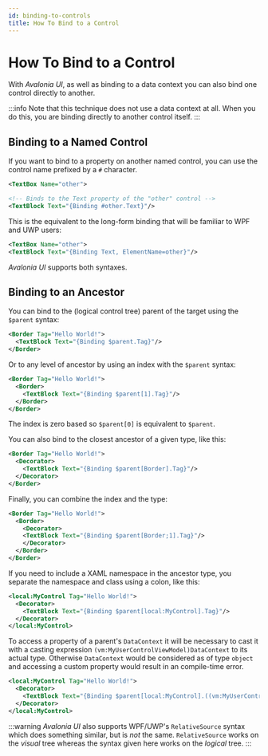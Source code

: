 ```yaml
---
id: binding-to-controls
title: How To Bind to a Control
---
```



# How To Bind to a Control

With _Avalonia UI_, as well as binding to a data context you can also bind one control directly to another.

:::info
Note that this technique does not use a data context at all. When you do this, you are binding directly to another control itself.
:::

## Binding to a Named Control

If you want to bind to a property on another named control, you can use the control name prefixed by a `#` character.

```xml
<TextBox Name="other">

<!-- Binds to the Text property of the "other" control -->
<TextBlock Text="{Binding #other.Text}"/>
```

This is the equivalent to the long-form binding that will be familiar to WPF and UWP users:

```xml
<TextBox Name="other">
<TextBlock Text="{Binding Text, ElementName=other}"/>
```

_Avalonia UI_ supports both syntaxes.

## Binding to an Ancestor

You can bind to the (logical control tree) parent of the target using the `$parent` syntax:

```xml
<Border Tag="Hello World!">
  <TextBlock Text="{Binding $parent.Tag}"/>
</Border>
```

Or to any level of ancestor by using an index with the `$parent` syntax:

```xml
<Border Tag="Hello World!">
  <Border>
    <TextBlock Text="{Binding $parent[1].Tag}"/>
  </Border>
</Border>
```

The index is zero based so `$parent[0]` is equivalent to `$parent`.

You can also bind to the closest ancestor of a given type, like this:

```xml
<Border Tag="Hello World!">
  <Decorator>
    <TextBlock Text="{Binding $parent[Border].Tag}"/>
  </Decorator>
</Border>
```

Finally, you can combine the index and the type:

```xml
<Border Tag="Hello World!">
  <Border>
    <Decorator>
    <TextBlock Text="{Binding $parent[Border;1].Tag}"/>
    </Decorator>
  </Border>
</Border>
```

If you need to include a XAML namespace in the ancestor type, you separate the namespace and class using a colon, like this:

```xml
<local:MyControl Tag="Hello World!">
  <Decorator>
    <TextBlock Text="{Binding $parent[local:MyControl].Tag}"/>
  </Decorator>
</local:MyControl>
```

To access a property of a parent's `DataContext` it will be necessary to cast it with a casting expression `(vm:MyUserControlViewModel)DataContext` to its actual type. Otherwise `DataContext` would be considered as of type `object` and accessing a custom property would result in an compile-time error.

```xml
<local:MyControl Tag="Hello World!">
  <Decorator>
    <TextBlock Text="{Binding $parent[local:MyControl].((vm:MyUserControlViewModel)DataContext).CustomProperty}"/>
  </Decorator>
</local:MyControl>
```

:::warning
_Avalonia UI_ also supports WPF/UWP's `RelativeSource` syntax which does something similar, but is _not_ the same. `RelativeSource` works on the _visual_ tree whereas the syntax given here works on the _logical_ tree.
:::
